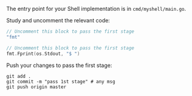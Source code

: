 The entry point for your Shell implementation is in `cmd/myshell/main.go`.

Study and uncomment the relevant code: 

```go
// Uncomment this block to pass the first stage
"fmt"
```

```go
// Uncomment this block to pass the first stage
fmt.Fprint(os.Stdout, "$ ")
```

Push your changes to pass the first stage:

```
git add .
git commit -m "pass 1st stage" # any msg
git push origin master
```
